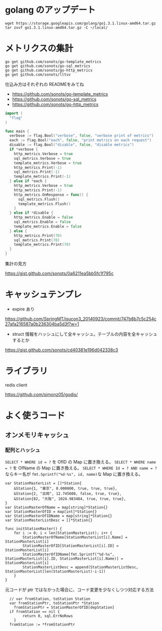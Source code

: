 # golang のアップデート

```
wget https://storage.googleapis.com/golang/go1.3.1.linux-amd64.tar.gz
tar zxvf go1.3.1.linux-amd64.tar.gz -C ~/local/
```

# メトリクスの集計

```
go get github.com/sonots/go-template_metrics
go get github.com/sonots/go-sql_metrics
go get github.com/sonots/go-http_metrics
go get github.com/sonots/lltsv
```

仕込み方はそれぞれの READMEをみてね

* https://github.com/sonots/go-template_metrics
* https://github.com/sonots/go-sql_metrics
* https://github.com/sonots/go-http_metrics

```go
import (
  "flag"
)

func main {
  verbose := flag.Bool("verbose", false, "verbose print of metrics")
  each := flag.Bool("each", false, "print metrics on each request")
  disable := flag.Bool("disable", false, "disable metrics")
  if *verbose {
    http_metrics.Verbose = true
    sql_metrics.Verbose = true
    template_metrics.Verbose = true
    http_metrics.Print(-1)
    sql_metrics.Print(-1)
    template_metrics.Print(-1)
  } else if *each {
    http_metrics.Verbose = true
    http_metrics.Print(-1)
    http_metrics.OnResponse = func() {
      sql_metrics.Flush()
      template_metrics.Flush()
    }
  } else if *disable {
    http_metrics.Enable = false
    sql_metrics.Enable = false
    template_metrics.Enable = false
  } else {
    http_metrics.Print(70)
    sql_metrics.Print(70)
    template_metrics.Print(70)
  }
}
```

集計の見方

https://gist.github.com/sonots/0a6211ea5bb5fc1f795c

# キャッシュテンプレ

* expire あり

https://github.com/SpringMT/isucon3_20140923/commit/747b8b7c5c254c27afa216587a0b236304ba5d3f?w=1

* struct 情報をハッシュにして全キャッシュ。テーブルの内容を全キャッシュするとか

https://gist.github.com/sonots/cd40381e196d042338c3

# ライブラリ

redis client

https://github.com/simonz05/godis/

# よく使うコード

## オンメモリキャッシュ

### 配列とハッシュ

`SELECT * WHERE id = ?` を OfID の Map に置き換える。 `SELECT * WHERE name = ?` を OfName の Map に置き換える。
`SELECT * WHERE Id = ? AND name = ?` ならキー名が `fmt.Sprintf("%d-%s", id, name)`な Map に置き換える。

```
var StationMasterList = []*Station{
	&Station{1, "東京", 0.000000, true, true, true},
	&Station{2, "古岡", 12.745608, false, true, true},
	&Station{82, "大阪", 1024.983484, true, true, true},
}
var StationMasterOfName = map[string]*Station{}
var StationMasterOfID = map[int]*Station{}
var StationMasterOfIDName = map[string]*Station{}
var StationMasterListDesc = []*Station{}

func initStationMaster() {
	for i := 0; i < len(StationMasterList); i++ {
		StationMasterOfName[StationMasterList[i].Name] = StationMasterList[i]
		StationMasterOfID[StationMasterList[i].ID] = StationMasterList[i]
		StationMasterOfIDName[fmt.Sprintf("%d-%s", StationMasterList[i].ID, StationMasterList[i].Name)] = StationMasterList[i]
		StationMasterListDesc = append(StationMasterListDesc, StationMasterList[len(StationMasterList)-i-1])
	}
}
```

元コードが ptr ではなかった場合に、コード変更を少なくしつつ対応する方法

```
  // var fromStation, toStation Station
  var fromStationPtr, toStationPtr *Station
	fromStationPtr = StationMasterOfID[depStation]
  if fromStation == nil {
		return 0, sql.ErrNoRows
	}
  fromStation := *fromStationPtr
```  
